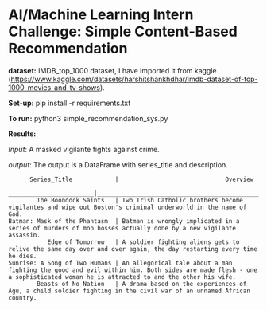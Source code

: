 # AI/Machine Learning Intern Challenge: Simple Content-Based Recommendation

**dataset:** IMDB_top_1000 dataset, I have imported it from kaggle (https://www.kaggle.com/datasets/harshitshankhdhar/imdb-dataset-of-top-1000-movies-and-tv-shows).

**Set-up:** pip install -r requirements.txt

**To run:** python3 simple_recommendation_sys.py

**Results:** 

_Input_: A masked vigilante fights against crime.

_output_: The output is a DataFrame with series_title and description.

          Series_Title            |                              Overview
          ________________________|____________________________________________________________________________________________________________
            The Boondock Saints   | Two Irish Catholic brothers become vigilantes and wipe out Boston's criminal underworld in the name of God.
    Batman: Mask of the Phantasm  | Batman is wrongly implicated in a series of murders of mob bosses actually done by a new vigilante assassin.
               Edge of Tomorrow   | A soldier fighting aliens gets to relive the same day over and over again, the day restarting every time he dies.
    Sunrise: A Song of Two Humans | An allegorical tale about a man fighting the good and evil within him. Both sides are made flesh - one a sophisticated woman he is attracted to and the other his wife.
            Beasts of No Nation   | A drama based on the experiences of Agu, a child soldier fighting in the civil war of an unnamed African country.





